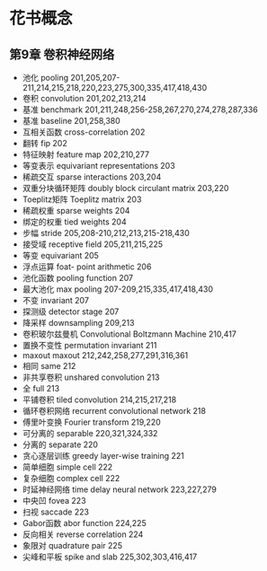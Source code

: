 # 花书概念
## 第9章 卷积神经网络
 - 池化 pooling 201,205,207-211,214,215,218,220,223,275,300,335,417,418,430
 - 卷积 convolution 201,202,213,214
 - 基准 benchmark 201,211,248,256-258,267,270,274,278,287,336
 - 基准 baseline 201,258,380
 - 互相关函数  cross-correlation 202
 - 翻转 fip 202
 - 特征映射 feature map 202,210,277
 - 等变表示 equivariant representations 203
 - 稀疏交互 sparse interactions 203,204
 - 双重分块循环矩阵 doubly block circulant matrix 203,220
 - Toeplitz矩阵 Toeplitz matrix 203
 - 稀疏权重 sparse weights 204
 - 绑定的权重 tied weights 204
 - 步幅 stride 205,208-210,212,213,215-218,430
 - 接受域 receptive field 205,211,215,225
 - 等变 equivariant 205
 - 浮点运算 foat- point arithmetic 206
 - 池化函数 pooling function 207
 - 最大池化 max pooling 207-209,215,335,417,418,430
 - 不变 invariant 207
 - 探测级 detector stage 207
 - 降采样 downsampling 209,213
 - 卷积玻尔兹曼机 Convolutional Boltzmann Machine 210,417
 - 置换不变性 permutation invariant 211
 - maxout maxout 212,242,258,277,291,316,361
 - 相同 same 212
 - 非共享卷积 unshared convolution 213
 - 全 full 213
 - 平铺卷积 tiled convolution 214,215,217,218
 - 循环卷积网络 recurrent convolutional network 218
 - 傅里叶变换 Fourier transform 219,220
 - 可分离的 separable 220,321,324,332
 - 分离的 separate 220
 - 贪心逐层训练 greedy layer-wise training 221
 - 简单细胞 simple cell 222
 - 复杂细胞 complex cell 222
 - 时延神经网络 time delay neural network 223,227,279
 - 中央凹 fovea 223
 - 扫视 saccade 223
 - Gabor函数 abor function 224,225
 - 反向相关 reverse correlation 224
 - 象限对 quadrature pair 225
 - 尖峰和平板 spike and slab 225,302,303,416,417